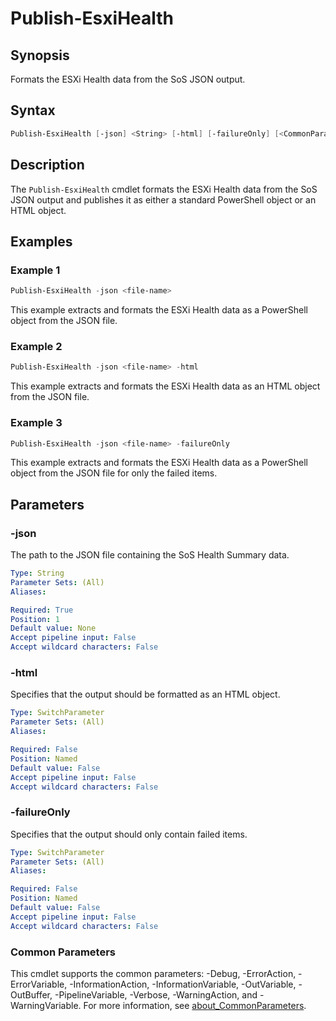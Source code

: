 # Publish-EsxiHealth

## Synopsis

Formats the ESXi Health data from the SoS JSON output.

## Syntax

```powershell
Publish-EsxiHealth [-json] <String> [-html] [-failureOnly] [<CommonParameters>]
```

## Description

The `Publish-EsxiHealth` cmdlet formats the ESXi Health data from the SoS JSON output and publishes it as either a standard PowerShell object or an HTML object.

## Examples

### Example 1

```powershell
Publish-EsxiHealth -json <file-name>
```

This example extracts and formats the ESXi Health data as a PowerShell object from the JSON file.

### Example 2

```powershell
Publish-EsxiHealth -json <file-name> -html
```

This example extracts and formats the ESXi Health data as an HTML object from the JSON file.

### Example 3

```powershell
Publish-EsxiHealth -json <file-name> -failureOnly
```

This example extracts and formats the ESXi Health data as a PowerShell object from the JSON file for only the failed items.

## Parameters

### -json

The path to the JSON file containing the SoS Health Summary data.

```yaml
Type: String
Parameter Sets: (All)
Aliases:

Required: True
Position: 1
Default value: None
Accept pipeline input: False
Accept wildcard characters: False
```

### -html

Specifies that the output should be formatted as an HTML object.

```yaml
Type: SwitchParameter
Parameter Sets: (All)
Aliases:

Required: False
Position: Named
Default value: False
Accept pipeline input: False
Accept wildcard characters: False
```

### -failureOnly

Specifies that the output should only contain failed items.

```yaml
Type: SwitchParameter
Parameter Sets: (All)
Aliases:

Required: False
Position: Named
Default value: False
Accept pipeline input: False
Accept wildcard characters: False
```

### Common Parameters

This cmdlet supports the common parameters: -Debug, -ErrorAction, -ErrorVariable, -InformationAction, -InformationVariable, -OutVariable, -OutBuffer, -PipelineVariable, -Verbose, -WarningAction, and -WarningVariable. For more information, see [about_CommonParameters](http://go.microsoft.com/fwlink/?LinkID=113216).
